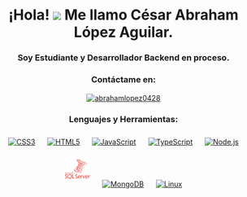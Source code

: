 <h1 align="center">¡Hola! <img src="https://emojis.slackmojis.com/emojis/images/1577305505/7373/hand_wave.gif?1577305505" width="50" /> Me llamo César Abraham López Aguilar.</h1>
<h3 align="center">Soy Estudiante y Desarrollador Backend en proceso.</h3>
<h3 align="center">Contáctame en:</h3>
<p align="center">
<a href="https://linkedin.com/in/abrahamlopez0428" target="blank"><img align="center" src="https://raw.githubusercontent.com/rahuldkjain/github-profile-readme-generator/master/src/images/icons/Social/linked-in-alt.svg" alt="abrahamlopez0428" height="30" width="40" /></a>
</p>
<h3 align="center">Lenguajes y Herramientas:</h3>
<div align="center">
<a href="https://www.w3schools.com/css/" target="_blank"><img style="margin: 10px" src="https://profilinator.rishav.dev/skills-assets/css3-original-wordmark.svg" alt="CSS3" height="50" /></a>
<a href="https://en.wikipedia.org/wiki/HTML5" target="_blank"><img style="margin: 10px" src="https://profilinator.rishav.dev/skills-assets/html5-original-wordmark.svg" alt="HTML5" height="50" /></a>
<a href="https://www.javascript.com/" target="_blank"><img style="margin: 10px" src="https://profilinator.rishav.dev/skills-assets/javascript-original.svg" alt="JavaScript" height="50" /></a>
<a href="https://www.typescriptlang.org/" target="_blank"><img style="margin: 10px" src="https://profilinator.rishav.dev/skills-assets/typescript-original.svg" alt="TypeScript" height="50" /></a>  
<a href="https://nodejs.org/" target="_blank"><img style="margin: 10px" src="https://profilinator.rishav.dev/skills-assets/nodejs-original-wordmark.svg" alt="Node.js" height="50" /></a>  
<a href="https://www.microsoft.com/en-us/sql-server" target="_blank"><img style="margin: 10px" src="https://raw.githubusercontent.com/devicons/devicon/master/icons/microsoftsqlserver/microsoftsqlserver-plain-wordmark.svg" alt="SQLServer" height="50" /></a>
<a href="https://www.mongodb.com/" target="_blank"><img style="margin: 10px" src="https://profilinator.rishav.dev/skills-assets/mongodb-original-wordmark.svg" alt="MongoDB" height="50" /></a>  
<a href="https://www.linux.org/" target="_blank"><img style="margin: 10px" src="https://profilinator.rishav.dev/skills-assets/linux-original.svg" alt="Linux" height="50" /></a> 
</div>
